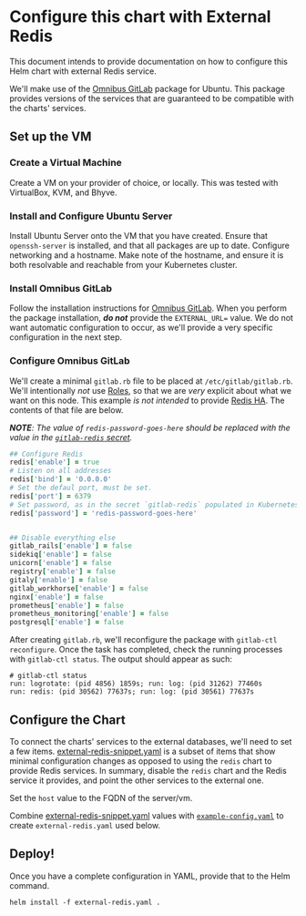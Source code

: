# Configure this chart with External Redis

This document intends to provide documentation on how to configure this Helm chart with external Redis service.

We'll make use of the [Omnibus GitLab][] package for Ubuntu. This package provides versions of the services that are guaranteed to be compatible with the charts' services.

## Set up the VM

### Create a Virtual Machine
Create a VM on your provider of choice, or locally. This was tested with VirtualBox, KVM, and Bhyve.

### Install and Configure Ubuntu Server

Install Ubuntu Server onto the VM that you have created. Ensure that `openssh-server` is installed, and that all packages are up to date. Configure networking and a hostname. Make note of the hostname, and ensure it is both resolvable and reachable from your Kubernetes cluster.

### Install Omnibus GitLab

Follow the installation instructions for [Omnibus GitLab][]. When you perform the package installation, **_do not_** provide the `EXTERNAL_URL=` value. We do not want automatic configuration to occur, as we'll provide a very specific configuration in the next step.

### Configure Omnibus GitLab

We'll create a minimal `gitlab.rb` file to be placed at `/etc/gitlab/gitlab.rb`. We'll intentionally _not_ use [Roles](https://docs.gitlab.com/omnibus/roles/README.html), so that we are _very_ explicit about what we want on this node. This example _is not intended_ to provide [Redis HA](https://docs.gitlab.com/ee/administration/high_availability/redis.html#configuring-redis-ha). The contents of that file are below.

_**NOTE**: The value of `redis-password-goes-here` should be replaced with the value in the [`gitlab-redis` secret](../../installation/secrets.md#redis-password)._


```Ruby
## Configure Redis
redis['enable'] = true
# Listen on all addresses
redis['bind'] = '0.0.0.0'
# Set the defaul port, must be set.
redis['port'] = 6379
# Set password, as in the secret `gitlab-redis` populated in Kubernetes
redis['password'] = 'redis-password-goes-here'


## Disable everything else
gitlab_rails['enable'] = false
sidekiq['enable'] = false
unicorn['enable'] = false
registry['enable'] = false
gitaly['enable'] = false
gitlab_workhorse['enable'] = false
nginx['enable'] = false
prometheus['enable'] = false
prometheus_monitoring['enable'] = false
postgresql['enable'] = false
```

After creating `gitlab.rb`, we'll reconfigure the package with `gitlab-ctl reconfigure`. Once the task has completed, check the running processes with `gitlab-ctl status`. The output should appear as such:
```
# gitlab-ctl status
run: logrotate: (pid 4856) 1859s; run: log: (pid 31262) 77460s
run: redis: (pid 30562) 77637s; run: log: (pid 30561) 77637s
```

## Configure the Chart

To connect the charts' services to the external databases, we'll need to set a few items. [external-redis-snippet.yaml](external-redis-snippet.yaml) is a subset of items that show minimal configuration changes as opposed to using the `redis` chart to provide Redis services. In summary, disable the `redis` chart and the Redis service it provides, and point the other services to the external one.

Set the `host` value to the FQDN of the server/vm.

Combine [external-redis-snippet.yaml](external-redis-snippet.yaml) values  with [`example-config.yaml`](../../example-config.yaml) to create `external-redis.yaml` used below.

## Deploy!

Once you have a complete configuration in YAML, provide that to the Helm command.

`helm install -f external-redis.yaml .`

[Omnibus GitLab]: https://about.gitlab.com/installation/#ubuntu
